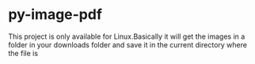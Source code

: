 # py-image-pdf
This project is only available for Linux.Basically it will get the images in a folder in your downloads folder and save it in the current directory where the file is
